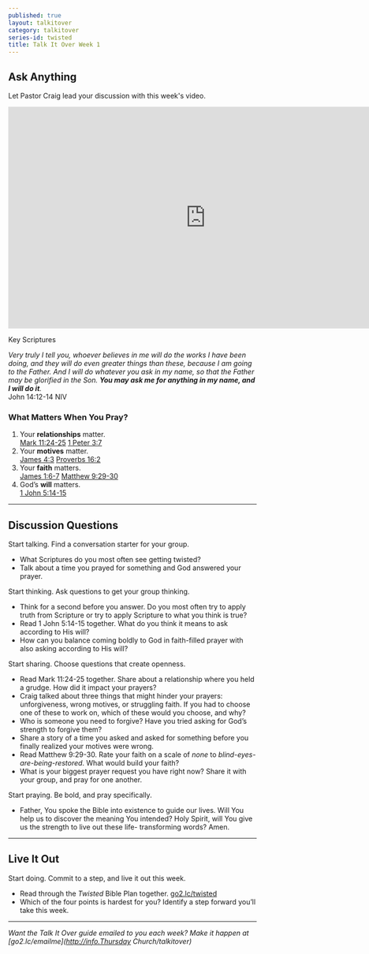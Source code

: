 ```yaml
---
published: true
layout: talkitover
category: talkitover
series-id: twisted
title: Talk It Over Week 1
---
```


## Ask Anything

Let Pastor Craig lead your discussion with this week's video.

<div class="tio-video"><iframe src="http://player.theplatform.com/p/IfSiAC/talkitover/embed/select/media/pREGlFyDdfjO?form=html" width="800" height="450" frameBorder="0" seamless="seamless" allowFullScreen></iframe></div>  

Key Scriptures

_Very truly I tell you, whoever believes in me will do the works I have been doing, and they will do even greater things than these, because I am going to the Father. And I will do whatever you ask in my name, so that the Father may be glorified in the Son. **You may ask me for anything in my name, and I will do it**._  
John 14:12-14 NIV    

### What Matters When You Pray?  

1. Your **relationships** matter.  
[Mark 11:24-25](https://www.bible.com/bible/111/mrk.11.24-25.niv)
[1 Peter 3:7](https://www.bible.com/bible/111/1pe.3.7.niv)
2. Your **motives** matter.  
[James 4:3](https://www.bible.com/bible/111/jam.4.3.niv)
[Proverbs 16:2](https://www.bible.com/bible/111/pro.16.2.niv)
3. Your **faith** matters.  
[James 1:6-7](https://www.bible.com/bible/111/jam.1.6-7.niv)
[Matthew 9:29-30](https://www.bible.com/bible/111/mat.9.29-30.niv)
4. God’s **will** matters.  
[1 John 5:14-15](https://www.bible.com/bible/111/1jo.5.14-15.niv)

* * *

## Discussion Questions
<p class="lead">Start talking. Find a conversation starter for your group.</p> 

* What Scriptures do you most often see getting twisted?
* Talk about a time you prayed for something and God answered your prayer.

<p class="lead">Start thinking. Ask questions to get your group thinking.</p> 

* Think for a second before you answer. Do you most often try to apply truth from Scripture or try to apply Scripture to what you think is true?
* Read 1 John 5:14-15 together. What do you think it means to ask according to His will?
* How can you balance coming boldly to God in faith-filled prayer with also asking according to His will?
 
<p class="lead">Start sharing. Choose questions that create openness.</p> 

* Read Mark 11:24-25 together. Share about a relationship where you held a grudge. How did it impact your prayers?
* Craig talked about three things that might hinder your prayers: unforgiveness, wrong motives, or struggling faith. If you had to choose one of these to work on, which of these would you choose, and why?
* Who is someone you need to forgive? Have you tried asking for God’s strength to forgive them?
* Share a story of a time you asked and asked for something before you finally realized your motives were wrong.
* Read Matthew 9:29-30. Rate your faith on a scale of _none_ to _blind-eyes-are-being-restored_. What would build your faith?
* What is your biggest prayer request you have right now? Share it with your group, and pray for one another.

<p class="lead">Start praying. Be bold, and pray specifically.</p> 

* Father, You spoke the Bible into existence to guide our lives. Will You help us to discover the meaning You intended? Holy Spirit, will You give us the strength to live out these life- transforming words? Amen.

* * *

## Live It Out
<p class="lead">Start doing. Commit to a step, and live it out this week.</p>

* Read through the _Twisted_ Bible Plan together. [go2.lc/twisted](http://go2.lc/twisted)
* Which of the four points is hardest for you? Identify a step forward you’ll take this week.

* * *

_Want the Talk It Over guide emailed to you each week? Make it happen at [go2.lc/emailme](http://info.Thursday Church/talkitover)_
